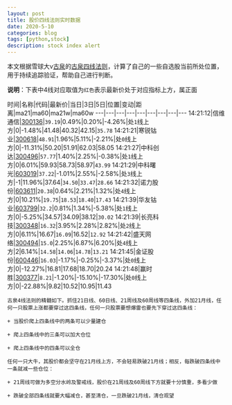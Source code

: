 ```yaml
---
layout: post
title: 股价四线法则实时数据
date: 2020-5-10
categories: blog
tags: [python,stock]
description: stock index alert
---
```



本文根据雪球大v[古泉](https://xueqiu.com/u/7148646888)的[古泉四线法则](https://xueqiu.com/7148646888/130498192)，计算了自己的一些自选股当前所处位置，用于持续追踪验证，帮助自己进行判断。

**说明**：下表中4线对应取值为`红色`表示最新价处于对应指标上方，属正面

时间|名称|代码|最新价|当日|3日|5日|位置|变动|距离|ma21|ma60|ma21w|ma60w
---|---|---|---|---|---|---|---|---
14:21:12|信维通信|[300136](https://xueqiu.com/S/SZ300136)|`39.19`|0.49%|0.20%|-4.26%|处`1`线上方|0|-1.48%|41.48|40.32|42.15|`35.78`
14:21:21|寒锐钴业|[300618](https://xueqiu.com/S/SZ300618)|`48.91`|1.96%|5.11%|-2.21%|处`0`线上方|0|-11.31%|50.20|51.91|62.03|58.05
14:21:27|中科创达|[300496](https://xueqiu.com/S/SZ300496)|`57.77`|1.40%|2.25%|-0.38%|处`1`线上方|0|6.01%|59.93|58.73|58.97|`43.99`
14:21:29|中科曙光|[603019](https://xueqiu.com/S/SH603019)|`37.22`|-1.01%|2.55%|-2.58%|处`3`线上方|-1|11.96%|37.64|`34.50`|`33.47`|`28.66`
14:21:32|诺力股份|[603611](https://xueqiu.com/S/SH603611)|`20.38`|0.64%|2.21%|1.32%|处`4`线上方|0|10.21%|`19.75`|`18.53`|`18.40`|`17.43`
14:21:39|华友钴业|[603799](https://xueqiu.com/S/SH603799)|`32.2`|0.81%|1.34%|-5.38%|处`1`线上方|0|-5.25%|34.57|34.09|38.12|`30.02`
14:21:39|长亮科技|[300348](https://xueqiu.com/S/SZ300348)|`16.32`|3.95%|2.28%|2.82%|处`2`线上方|0|6.11%|16.67|`16.09`|16.52|`12.92`
14:21:42|盛天网络|[300494](https://xueqiu.com/S/SZ300494)|`15.0`|2.25%|6.87%|6.20%|处`4`线上方|2|6.14%|`14.58`|`14.06`|`14.78`|`13.21`
14:21:45|金证股份|[600446](https://xueqiu.com/S/SH600446)|`16.03`|-1.17%|-0.25%|-3.37%|处`0`线上方|0|-12.27%|16.81|17.68|18.70|20.24
14:21:48|赢时胜|[300377](https://xueqiu.com/S/SZ300377)|`8.21`|-1.20%|-15.10%|-17.30%|处`0`线上方|0|-22.88%|9.82|10.52|10.95|11.43

```
古泉4线法则的精髓如下。抓住21日线、60日线、21周线及60周线等四条线，外加21月线，任何一只股票上涨都要穿过这四条线，任何一只股票要想爆雷也要先下穿过这四条线：

+ 当股价爬上四条线中的两条可以少量建仓

+ 爬上四条线中的三条可以加大仓位

+ 爬上四条线中的四条可以全仓

任何一只大牛，其股价都会坚守在21月线上方，不会轻易跌破21月线；相反，每跌破四条线中一条就减一些仓位：

+ 21周线可做为多空分水岭及警戒线，股价在21周线及60周线下方就要十分慎重，多看少做

+ 跌破全部四条线就要大幅减仓，甚至清仓，一旦跌破21月线，清仓观望
```